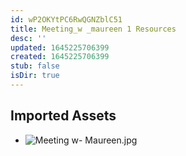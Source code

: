```yaml
---
id: wP2OKYtPC6RwQGNZblC51
title: Meeting_w _maureen 1 Resources
desc: ''
updated: 1645225706399
created: 1645225706399
stub: false
isDir: true
---
```

## Imported Assets
- ![Meeting w- Maureen.jpg](/assets/meeting-w--maureen.jpg)
